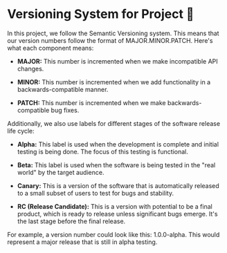 # Versioning System for Project 🎈

In this project, we follow the Semantic Versioning system. This means that our version numbers follow the format of MAJOR.MINOR.PATCH. Here's what each component means:

- **MAJOR:** This number is incremented when we make incompatible API changes.

- **MINOR:** This number is incremented when we add functionality in a backwards-compatible manner.

- **PATCH:** This number is incremented when we make backwards-compatible bug fixes.

Additionally, we also use labels for different stages of the software release life cycle:

- **Alpha:** This label is used when the development is complete and initial testing is being done. The focus of this testing is functional.

- **Beta:** This label is used when the software is being tested in the "real world" by the target audience.

- **Canary:** This is a version of the software that is automatically released to a small subset of users to test for bugs and stability.

- **RC (Release Candidate):** This is a version with potential to be a final product, which is ready to release unless significant bugs emerge. It's the last stage before the final release.

For example, a version number could look like this: 1.0.0-alpha. This would represent a major release that is still in alpha testing.
